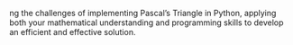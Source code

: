 ng the challenges of  implementing Pascal’s Triangle in Python, applying both your mathematical understanding and programming skills to develop an efficient and effective solution.
